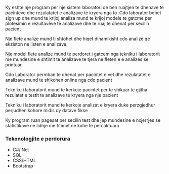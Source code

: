 Ky eshte nje program per nje sistem laboratori qe ben ruajtjen te dhenave te pacinteve dhe rezulatatet e analizave te kryera nga to .Cdo laborator behet sign up dhe mund te krijoj analiza mund te krijoj modele te gatcme per plotesimin e rezultaveve te analizave dhe te ruaj te dhenat per secilin pacient 

Nje flete analize mund ti shtohet dhe hiqet dinamikisht cdo analize qe ekziston ne listen e analizave.

Nje model flete analize mund te perdoret i gatcem nga tekniku i laboratorit me mundesine e shtimit te analizave te tjera ne fleten e e analizes se printuar.

Cdo Laborator permban te dhenat per pacintet e vet dhe rezulatatet e analizave mund te shikohen online nga cdo pacient

Tekniku i laboratorit mund te kerkoje pacintet per te shikuar te gjitha rezulatet e testit te analizave te kryera nga nje pacient

Tekniku i laboratorit mund te kerkoje analizat e kryera duke perzgjedhur perjudhen kohore midis dy datave fikse

Ky program ruan pagesat per secilin test dhe jep mundesine e nxjerrjes se statistikave ne lidhje me fitimet ne kohe te percaktuara


### Tekonologjite e perdorura

- C#/.Net
- SQL
- CSS/HTML
- Bootstrap